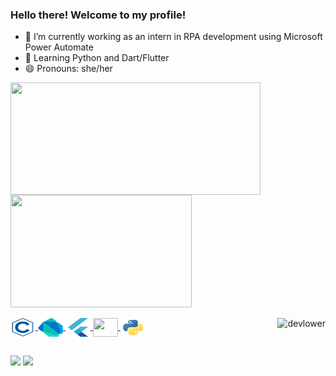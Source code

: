 ### Hello there! Welcome to my profile!

<!--
**devlower/devlower** is a ✨ _special_ ✨ repository because its `README.md` (this file) appears on your GitHub profile.

Here are some ideas to get you started:

- 🔭 I’m currently working as an intern in RPA development.
- 🌱 I’m currently learning Python.
- 👯 I’m looking to collaborate on ...
- 🤔 I’m looking for help with ...
- 💬 Ask me about ...
- 📫 How to reach me: ...
- 😄 Pronouns: she/her.
- ⚡ Fun fact: ...
-->

- 🔭 I’m currently working as an intern in RPA development using Microsoft Power Automate 
- 🌱 Learning Python and Dart/Flutter
- 😄 Pronouns: she/her

<div>
  <a href="https://github.com/devlower">
  <img align="center" height="180" width="400" src="https://github-readme-stats.vercel.app/api?username=devlower&show_icons=true&theme=calm&include_all_commits=true&count_private=true"/>
  <img align="center" height="180" width="290" src="https://github-readme-stats.vercel.app/api/top-langs/?username=devlower&layout=compact&langs_count=7&theme=calm"/>
</div>
<div style="display: inline_block"><br>
  <img align="center" alt="Rafa-Js" height="30" width="40" src="https://raw.githubusercontent.com/devicons/devicon/master/icons/c/c-line.svg">
  <!--img align="center" alt="Rafa-Ts" height="30" width="40" src="https://raw.githubusercontent.com/devicons/devicon/master/icons/typescript/typescript-plain.svg"-->
  <!--img align="center" alt="Rafa-React" height="30" width="40" src="https://raw.githubusercontent.com/devicons/devicon/master/icons/react/react-original.svg"-->
  <img align="center" height="30" width="40" src=https://raw.githubusercontent.com/devicons/devicon/2ae2a900d2f041da66e950e4d48052658d850630/icons/dart/dart-original.svg>
  <img align="center" height="30" width="40" src=https://raw.githubusercontent.com/devicons/devicon/2ae2a900d2f041da66e950e4d48052658d850630/icons/flutter/flutter-original.svg>
  <img align="center" height="30" width="40" src=https://img.icons8.com/office/2x/microsoft-power-automate-2020.svg>
  <img align="center" height="30" width="40" src="https://raw.githubusercontent.com/devicons/devicon/master/icons/python/python-original.svg">
  <!--img align="center" alt="Rafa-Csharp" height="30" width="40" src="https://raw.githubusercontent.com/devicons/devicon/master/icons/csharp/csharp-original.svg"-->
  <img align="right" alt="devlower" src="https://cdn.discordapp.com/attachments/876620877855326251/876624501943730246/devlower.gif">
</div>
  
  ##
  
<div> 
  
  <a href = "mailto:tuanne.assenco@gmail.com"><img src="https://img.shields.io/badge/-Gmail-%23333?style=for-the-badge&logo=gmail&logoColor=white" target="_blank"></a>
  <a href="https://www.linkedin.com/in/tuanne-assenco-cc" target="_blank"><img src="https://img.shields.io/badge/-LinkedIn-%230077B5?style=for-the-badge&logo=linkedin&logoColor=white" target="_blank"></a>  
</div>
